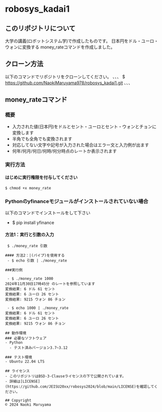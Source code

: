 # robosys_kadai1

## このリポジトリについて
大学の講義(ロボットシステム学)で作成したものです。
日本円をドル・ユーロ・ウォンに変換する
money_rateコマンドを作成しました。

## クローン方法
以下のコマンドでリポジトリをクローンしてください。
、、、
$ https://github.com/NaokiMaruyama978/robosys_kadai1.git
、、、

## money_rateコマンド 
### 概要
 - 入力された値(日本円)をドルとセント・ユーロとセント・ウォンとチョンに変換します
 - 半角でも全角でも変換されます
 - 対応してない文字や記号が入力された場合はエラー文と入力例が出ます
 - 何年/何月/何日/何時/何分時点のレートか表示されます

### 実行方法
#### はじめに実行権限を付与してください
```
$ chmod +x money_rate
```
### Pythonのyfinanceモジュールがインストールされていない場合
以下のコマンドでインストールをして下さい
 - $ pip install yfinance

#### 方法1：実行と引数の入力
```
 $ ./money_rate 引数

#### 方法2：|(パイプ)を使用する
 - $ echo 引数 | ./money_rate 

###実行例

 - $ ./money_rate 1000
2024年11月30日17時45分 のレートを参照しています
変換結果: 6 ドル 61 セント
変換結果: 6 ユーロ 26 セント
変換結果: 9215 ウォン 86 チョン

 - $ echo 1000 | ./money_rate 
変換結果: 6 ドル 61 セント
変換結果: 6 ユーロ 26 セント
変換結果: 9215 ウォン 86 チョン

## 動作環境  
### 必要なソフトウェア
- Python
  - テスト済みバージョン3.7~3.12

### テスト環境
- Ubuntu 22.04 LTS

## ライセンス
- このリポジトリはBSD-3-Clauseライセンスの下で公開されています。
- 詳細は[LICENSE](https://github.com/JEISU20xx/robosys2024/blob/main/LICENSE)を確認してください。

## Copyright  
© 2024 Naoki Maruyama

